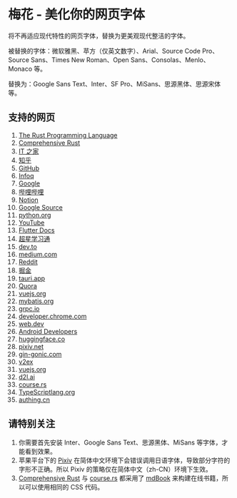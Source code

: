 # 梅花 - 美化你的网页字体

将不再适应现代特性的网页字体，替换为更美观现代整洁的字体。

被替换的字体：微软雅黑、苹方（仅英文数字）、Arial、Source Code Pro、Source Sans、Times New Roman、Open Sans、Consolas、Menlo、Monaco 等。

替换为：Google Sans Text、Inter、SF Pro、MiSans、思源黑体、思源宋体等。

## 支持的网页

1. [The Rust Programming Language](https://doc.rust-lang.org/book/)
2. [Comprehensive Rust](https://google.github.io/comprehensive-rust/)
3. [IT 之家](https://www.ithome.com/)
4. [知乎](https://zhihu.com/)
5. [GitHub](https://github.com)
6. [Infoq](https://www.infoq.cn/)
7. [Google](https://www.google.com/)
8. [哔哩哔哩](https://www.bilibili.com/)
9. [Notion](https://www.notion.so/)
10. [Google Source](https://www.googlesource.com/)
11. [python.org](https://www.python.org/)
12. [YouTube](https://www.youtube.com/)
13. [Flutter Docs](https://docs.flutter.dev)
14. [超星学习通](https://www.chaoxing.com/)
15. [dev.to](https://dev.to/)
16. [medium.com](https://medium.com/)
17. [Reddit](https://ww.reddit.com/)
18. [掘金](https://juejin.cn/)
19. [tauri.app](https://tauri.app/)
20. [Quora](https://www.quora.com/)
21. [vuejs.org](https://vuejs.org/)
22. [mybatis.org](https://mybatis.org/)
23. [grpc.io](https://grpc.io/)
24. [developer.chrome.com](https://developer.chrome.com/)
25. [web.dev](https://web.dev/)
26. [Android Developers](https://developer.android.com/)
27. [huggingface.co](https://huggingface.co/)
28. [pixiv.net](https://www.pixiv.net/)
29. [gin-gonic.com](https://gin-gonic.com/)
30. [v2ex](https://v2ex.com/)
31. [vuejs.org](https://vuejs.org/)
32. [d2l.ai](https://d2l.ai)
33. [course.rs](https://course.rs)
34. [TypeScriptlang.org](https://www.typescriptlang.org)
35. [authing.cn](https://authing.cn)

## 请特别关注

1. 你需要首先安装 Inter、Google Sans Text、思源黑体、MiSans 等字体，才能看到效果。
2. 苹果平台下的 [Pixiv](https://www.pixiv.net/) 在简体中文环境下会错误调用日语字体，导致部分字符的字形不正确。所以 Pixiv 的策略仅在简体中文（zh-CN）环境下生效。
3. [Comprehensive Rust](https://google.github.io/comprehensive-rust/) 与 [course.rs](https://course.rs) 都采用了 [mdBook](https://github.com/rust-lang/mdBook) 来构建在线书籍，所以可以使用相同的 CSS 代码。

